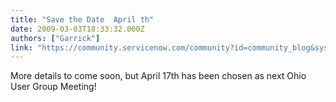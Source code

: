 ```yaml
---
title: "Save the Date  April th"
date: 2009-03-03T18:33:32.000Z
authors: ["Garrick"]
link: "https://community.servicenow.com/community?id=community_blog&sys_id=580d2aa5dbd0dbc01dcaf3231f961944"
---
```

<p>More details to come soon, but April 17th has been chosen as next Ohio User Group Meeting!</p>